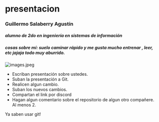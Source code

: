 # presentacion


### **Guillermo Salaberry Agustín** 

##### **alumno de 2do en ingeniería en sistemas de  información**

##### **cosas sobre mí: suelo caminar rápido y me gusta mucho entrenar , leer, etc jajaja todo muy aburrido.**

![images.jpeg](https://github.com/pdep-utn-frd/2024-presentacion-guillesala/assets/80929000/37eee94a-33c3-4e16-b94a-0f97a134bc42)

- Escriban presentación sobre ustedes.
- Suban la presentación a Git.
- Realicen algun cambio.
- Suban los nuevos cambios.
- Compartan el link por discord
- Hagan algun comentario sobre el repositorio de algun otro compañere. Al menos 2.

Ya saben usar git!
